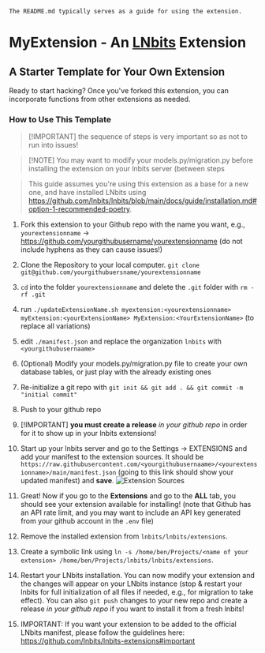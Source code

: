 `The README.md typically serves as a guide for using the extension.`

# MyExtension - An [LNbits](https://github.com/lnbits/lnbits) Extension

## A Starter Template for Your Own Extension

Ready to start hacking? Once you've forked this extension, you can incorporate functions from other extensions as needed.

### How to Use This Template

> [!IMPORTANT] the sequence of steps is very important so as not to run into issues!

> [!NOTE] You may want to modify your models.py/migration.py before installing the extension on your lnbits server (between steps

> This guide assumes you're using this extension as a base for a new one, and have installed LNbits using <https://github.com/lnbits/lnbits/blob/main/docs/guide/installation.md#option-1-recommended-poetry>.

1. Fork this extension to your Github repo with the name you want, e.g., `yourextensionname` -> <https://github.com/yourgithubusername/yourextensionname> (do not include hyphens as they can cause issues!)

1. Clone the Repository to your local computer. `git clone git@github.com/yourgithubuersname/yourextensionname`

1. `cd` into the folder `yourextensionname` and delete the `.git` folder with `rm -rf .git`

1. run `./updateExtensionName.sh myextension:<yourextensionname> myExtension:<yourExtensionName> MyExtension:<YourExtensionName>` (to replace all variations)

1. edit `./manifest.json` and replace the organization `lnbits` with `<yourgithubusernaame>`

1. (Optional) Modify your models.py/migration.py file to create your own database tables, or just play with the already existing ones

1. Re-initialize a git repo with `git init && git add . && git commit -m "initial commit"`

1. Push to your github repo

1. [!IMPORTANT] **you must create a release** *in your github repo* in order for it to show up in your lnbits extensions!

1. Start up your lnbits server and go to the Settings -> EXTENSIONS and add your manifest to the extension sources. It should be `https://raw.githubusercontent.com/<yourgithubusernaame>/<yourextensionname>/main/manifest.json` (going to  this link should show your updated manifest) and **save**. ![Extension Sources](https://i.imgur.com/MUGwAU3.png)
1. Great! Now if you go to the **Extensions** and go to the **ALL** tab, you should see your extension available for installing! (note that Github has an API rate limit, and you may want to include an API key generated from your github account in the `.env` file)

1. Remove the installed extension from `lnbits/lnbits/extensions`.

1. Create a symbolic link using `ln -s /home/ben/Projects/<name of your extension> /home/ben/Projects/lnbits/lnbits/extensions`.

1. Restart your LNbits installation. You can now modify your extension and the changes will appear on your LNbits instance (stop & restart your lnbits for full initialization of all files if needed, e.g., for migration to take effect). You can also `git push` changes to your new repo and create a release *in your github repo* if you want to install it from a fresh lnbits!

1. IMPORTANT: If you want your extension to be added to the official LNbits manifest, please follow the guidelines here: <https://github.com/lnbits/lnbits-extensions#important>
